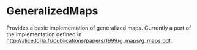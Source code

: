 # GeneralizedMaps
Provides a basic implementation of generalized maps.  Currently a port of the implementation defined in http://alice.loria.fr/publications/papers/1999/g_maps/g_maps.pdf.
